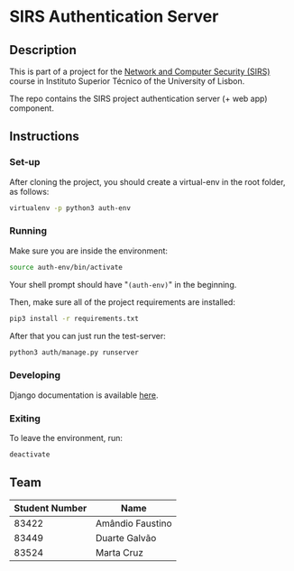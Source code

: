 # SIRS Authentication Server

## Description

This is part of a project for the [Network and Computer Security (SIRS)](https://fenix.tecnico.ulisboa.pt/disciplinas/SIRS/2018-2019/1-semestre) course in Instituto Superior Técnico of the University of Lisbon.

The repo contains the SIRS project authentication server (+ web app) component.

## Instructions

### Set-up

After cloning the project, you should create a virtual-env in the root folder, as follows:

```bash
virtualenv -p python3 auth-env
```

### Running

Make sure you are inside the environment:

```bash
source auth-env/bin/activate
```

Your shell prompt should have "`(auth-env)`" in the beginning.

Then, make sure all of the project requirements are installed:

```bash
pip3 install -r requirements.txt
```

After that you can just run the test-server:

```bash
python3 auth/manage.py runserver
```

### Developing

Django documentation is available [here](https://docs.djangoproject.com/en/2.1/).

### Exiting

To leave the environment, run:

```bash
deactivate
```

## Team

| Student Number | Name             |
| -------------- | ---------------- |
| 83422          | Amândio Faustino |
| 83449          | Duarte Galvão    |
| 83524          | Marta Cruz       |
